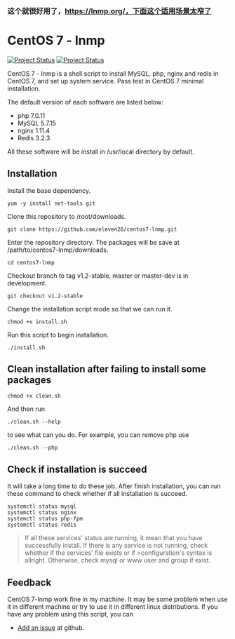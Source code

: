 ### 这个就很好用了，https://lnmp.org/，下面这个适用场景太窄了

CentOS 7 - lnmp
===

[![Project Status](http://opensource.box.com/badges/active.svg)](http://opensource.box.com/badges)
[![Project Status](http://opensource.box.com/badges/maintenance.svg)](http://opensource.box.com/badges)

CentOS 7 - lnmp is a shell script to install MySQL, php, nginx and redis in CentOS 7, and set up system service. Pass test in CentOS 7 minimal installation.

The default version of each software are listed below:

  - php 7.0.11
  - MySQL 5.7.15
  - nginx 1.11.4
  - Redis 3.2.3

All these software will be install in /usr/local directory by default.

Installation
--

Install the base dependency.

```
yum -y install net-tools git
```

Clone this repository to /root/downloads.
```
git clone https://github.com/eleven26/centos7-lnmp.git
```
Enter the repository directory. The packages will be save at  /path/to/centos7-lnmp/downloads.
```
cd centos7-lnmp
```
Checkout branch to tag v1.2-stable, master or master-dev is in development.
```
git checkout v1.2-stable
```
Change the installation script mode so that we can run it.
```
chmod +x install.sh
```
Run this script to begin installation.
```
./install.sh
```

Clean installation after failing to install some packages
--
```
chmod +x clean.sh
```
And then run
```
./clean.sh --help
```
to see what can you do.
For example, you can remove php use 
```
./clean.sh --php
``` 

Check if installation is succeed
--
It will take a long time to do these job. After finish installation, you can run these command to check whether if all installation is succeed.
```
systemctl status mysql
systemctl status nginx
systemctl status php-fpm
systemctl status redis
```
>If all these services' status are running, it mean that you have successfully install.
>If there is any service is not running, check whether if the services' file exists or if >configuration's syntax is allright. Otherwise, check mysql or www user and group if exist.


Feedback
--
CentOS 7-lnmp work fine in my machine. It may be some problem when use it in different machine or try to use it in different linux distributions. If you have any problem using this script, you can 

* [Add an issue](https://github.com/eleven26/centos7-lnmp/issues) at github.
